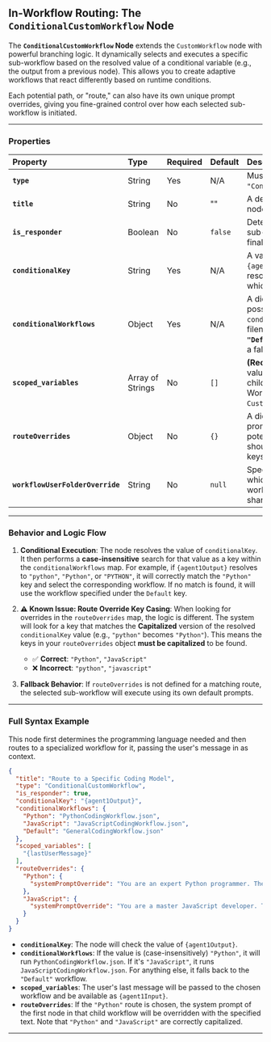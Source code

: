 ## In-Workflow Routing: The `ConditionalCustomWorkflow` Node

The **`ConditionalCustomWorkflow` Node** extends the `CustomWorkflow` node with powerful branching logic. It dynamically
selects and executes a specific sub-workflow based on the resolved value of a conditional variable (e.g., the output
from a previous node). This allows you to create adaptive workflows that react differently based on runtime conditions.

Each potential path, or "route," can also have its own unique prompt overrides, giving you fine-grained control over how
each selected sub-workflow is initiated.

-----

### Properties

| Property                         | Type             | Required | Default | Description                                                                                                                                  |
|:---------------------------------|:-----------------|:---------|:--------|:---------------------------------------------------------------------------------------------------------------------------------------------|
| **`type`**                       | String           | Yes      | N/A     | Must be set to `"ConditionalCustomWorkflow"`.                                                                                                |
| **`title`**                      | String           | No       | ""      | A descriptive title for the node shown in logs.                                                                                              |
| **`is_responder`**               | Boolean          | No       | `false` | Determines if the *selected* sub-workflow provides the final user-facing response.                                                           |
| **`conditionalKey`**             | String           | Yes      | N/A     | A variable placeholder (e.g., `{agent1Output}`) whose resolved value determines which workflow to execute.                                   |
| **`conditionalWorkflows`**       | Object           | Yes      | N/A     | A dictionary mapping the possible values of `conditionalKey` to workflow filenames. A special **`"Default"`** key can be used as a fallback. |
| **`scoped_variables`**           | Array of Strings | No       | `[]`    | **(Recommended)** A list of values to pass into whichever child workflow is chosen. Works identically to the `CustomWorkflow` node.          |
| **`routeOverrides`**             | Object           | No       | `{}`    | A dictionary specifying prompt overrides for each potential route. The keys here should correspond to the keys in `conditionalWorkflows`.    |
| **`workflowUserFolderOverride`** | String           | No       | `null`  | Specifies a user folder from which to load the selected workflow. Use `_common` for shared workflows.                                        |

-----

### Behavior and Logic Flow

1. **Conditional Execution**: The node resolves the value of `conditionalKey`. It then performs a **case-insensitive**
   search for that value as a key within the `conditionalWorkflows` map. For example, if `{agent1Output}` resolves to
   `"python"`, `"Python"`, or `"PYTHON"`, it will correctly match the `"Python"` key and select the corresponding
   workflow. If no match is found, it will use the workflow specified under the `Default` key.

2. **⚠️ Known Issue: Route Override Key Casing**: When looking for overrides in the `routeOverrides` map, the logic is
   different. The system will look for a key that matches the **Capitalized** version of the resolved `conditionalKey`
   value (e.g., `"python"` becomes `"Python"`). This means the keys in your `routeOverrides` object **must be
   capitalized** to be found.

    * ✅ **Correct**: `"Python"`, `"JavaScript"`
    * ❌ **Incorrect**: `"python"`, `"javascript"`

3. **Fallback Behavior**: If `routeOverrides` is not defined for a matching route, the selected sub-workflow will
   execute using its own default prompts.

-----

### Full Syntax Example

This node first determines the programming language needed and then routes to a specialized workflow for it, passing the
user's message in as context.

```json
{
  "title": "Route to a Specific Coding Model",
  "type": "ConditionalCustomWorkflow",
  "is_responder": true,
  "conditionalKey": "{agent1Output}",
  "conditionalWorkflows": {
    "Python": "PythonCodingWorkflow.json",
    "JavaScript": "JavaScriptCodingWorkflow.json",
    "Default": "GeneralCodingWorkflow.json"
  },
  "scoped_variables": [
    "{lastUserMessage}"
  ],
  "routeOverrides": {
    "Python": {
      "systemPromptOverride": "You are an expert Python programmer. The user's request is: {agent1Input}"
    },
    "JavaScript": {
      "systemPromptOverride": "You are a master JavaScript developer. The user's request is: {agent1Input}"
    }
  }
}
```

* **`conditionalKey`**: The node will check the value of `{agent1Output}`.
* **`conditionalWorkflows`**: If the value is (case-insensitively) `"Python"`, it will run `PythonCodingWorkflow.json`.
  If it's `"JavaScript"`, it runs `JavaScriptCodingWorkflow.json`. For anything else, it falls back to the `"Default"`
  workflow.
* **`scoped_variables`**: The user's last message will be passed to the chosen workflow and be available as
  `{agent1Input}`.
* **`routeOverrides`**: If the `"Python"` route is chosen, the system prompt of the first node in that child workflow
  will be overridden with the specified text. Note that `"Python"` and `"JavaScript"` are correctly capitalized.

-----

